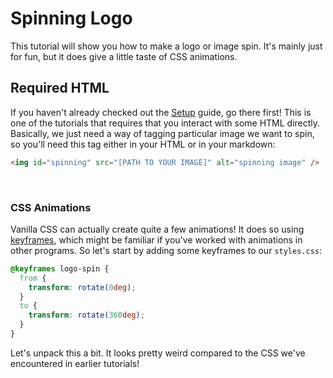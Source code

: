 # Spinning Logo

This tutorial will show you how to make a logo or image spin. It's mainly just for fun, but it does give a little taste of CSS animations.

## Required HTML

If you haven't already checked out the [Setup](../basics/setup.md) guide, go there first! This is one of the tutorials that requires that you interact with some HTML directly. Basically, we just need a way of tagging particular image we want to spin, so you'll need this tag either in your HTML or in your markdown:

```html
<img id="spinning" src="[PATH TO YOUR IMAGE]" alt="spinning image" />
```
&nbsp;

### CSS Animations

Vanilla CSS can actually create quite a few animations! It does so using [keyframes](https://www.w3schools.com/cssref/css3_pr_animation-keyframes.asp), which might be familiar if you've worked with animations in other programs. So let's start by adding some keyframes to our `styles.css`:

```css
@keyframes logo-spin {
  from {
    transform: rotate(0deg);
  }
  to {
    transform: rotate(360deg);
  }
}
```
Let's unpack this a bit. It looks pretty weird compared to the CSS we've encountered in earlier tutorials!
